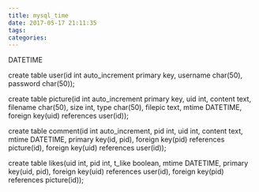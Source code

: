 ```yaml
---
title: mysql_time
date: 2017-05-17 21:11:35
tags:
categories:
---
```

DATETIME

create table user(id int auto_increment primary key, username char(50), password char(50));

create table picture(id int auto_increment primary key, uid int, content text, filename char(50), size int, type char(50), filepic text, mtime DATETIME, foreign key(uid) references user(id));


create table comment(id int auto_increment, pid int, uid int, content text, mtime DATETIME, primary key(id, pid), foreign key(pid) references picture(id), foreign key(uid) references user(id));

create table likes(uid int, pid int, t_like boolean, mtime DATETIME, primary key(uid, pid), foreign key(uid) references user(id), foreign key(pid) references picture(id));
